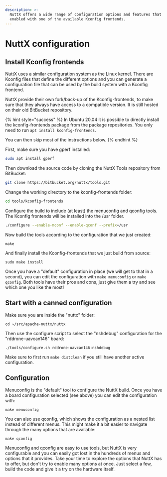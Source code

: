 ```yaml
---
description: >-
  NuttX offers a wide range of configuration options and features that can be
  enabled with one of the available Kconfig frontends.
---
```


# NuttX configuration

## Install Kconfig frontends

NuttX uses a similar configuration system as the Linux kernel. There are Kconfig files that define the different options and you can generate a configuration file that can be used by the build system with a Kconfig frontend.

NuttX provide their own fork/back-up of the Kconfig-frontends, to make sure that they always have access to a compatible version. It is still hosted on their old BitBucket repository.

{% hint style="success" %}
In Ubuntu 20.04 it is possible to directly install the kconfig-frontends package from the package repositories. You only need to run `apt install kconfig-frontends`. 

You can then skip most of the instructions below.
{% endhint %}

First, make sure you have gperf installed:

```bash
sudo apt install gperf
```

Then download the source code by cloning the NuttX Tools repository from BitBucket:

```bash
git clone https://bitbucket.org/nuttx/tools.git
```

Change the working directory to the kconfig-frontends folder:

```bash
cd tools/kconfig-frontends
```

Configure the build to include \(at least\) the menuconfig and qconfig tools. The Kconfig frontends will be installed into the /usr folder. 

```bash
./configure --enable-mconf --enable-qconf --prefix=/usr
```

Now build the tools according to the configuration that we just created:

```text
make
```

And finally install the Kconfig-frontends that we just build from source:

```text
sudo make install
```

Once you have a "default" configuration in place \(we will get to that in a second\), you can edit the configuration with `make menuconfig` or `make qconfig`. Both tools have their pros and cons, just give them a try and see which one you like the most!

## Start with a canned configuration

Make sure you are inside the "nuttx" folder:

```text
cd ~/src/apache-nuttx/nuttx
```

Then use the configure script to select the "nshdebug" configuration for the "rddrone-uavcan146" board:

```text
./tools/configure.sh rddrone-uavcan146:nshdebug
```

Make sure to first run `make distclean` if you still have another active configuration.

## Configuration

Menuconfig is the "default" tool to configure the NuttX build. Once you have a board configuration selected \(see above\) you can edit the configuration with:

```text
make menuconfig
```

You can also use qconfig, which shows the configuration as a nested list instead of different menus. This might make it a bit easier to navigate through the many options that are available:

```text
make qconfig
```

Menuconfig and qconfig are easy to use tools, but NuttX is very configurable and you can easily got lost in the hundreds of menus and options that it provides. Take your time to explore the options that NuttX has to offer, but don't try to enable many options at once. Just select a few, build the code and give it a try on the hardware itself.


